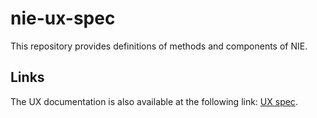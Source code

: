 # nie-ux-spec

This repository provides definitions of methods and components of NIE.

## Links

The UX documentation is also available at the following link: [UX spec](https://fluffy-train-v716q7o.pages.github.io/).